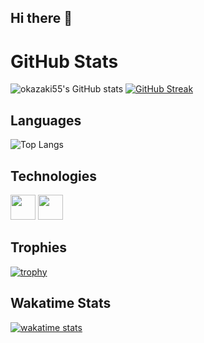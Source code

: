 ## Hi there 👋

<!--
**okazaki55/okazaki55** is a ✨ _special_ ✨ repository because its `README.md` (this file) appears on your GitHub profile.

Here are some ideas to get you started:

- 🔭 I’m currently working on ...
- 🌱 I’m currently learning ...
- 👯 I’m looking to collaborate on ...
- 🤔 I’m looking for help with ...
- 💬 Ask me about ...
- 📫 How to reach me: ...
- 😄 Pronouns: ...
- ⚡ Fun fact: ...
-->

# GitHub Stats

![okazaki55's GitHub stats](https://github-readme-stats.vercel.app/api?username=okazaki55&show_icons=true&theme=dark)
[![GitHub Streak](https://streak-stats.demolab.com?user=okazaki55&theme=dark)](https://git.io/streak-stats)

## Languages

![Top Langs](https://github-readme-stats.vercel.app/api/top-langs/?username=okazaki55&layout=compact&theme=dark)

## Technologies
<!-- İkonları buraya ekleyin -->
<img src="https://cdn.jsdelivr.net/gh/devicons/devicon/icons/java/java-original.svg" width="40" />
<img src="https://cdn.jsdelivr.net/gh/devicons/devicon/icons/html5/html5-original.svg" width="40" />
<!-- Diğer ikonlar... -->

## Trophies

[![trophy](https://github-profile-trophy.vercel.app/?username=okazaki55&theme=darkhub)](https://github.com/ryo-ma/github-profile-trophy)

## Wakatime Stats

[![wakatime stats](https://github-readme-stats.vercel.app/api/wakatime?username=okazaki55)](https://github.com/anuraghazra/github-readme-stats)

<!-- Kendi hazırladığınız grafik/görsel -->
